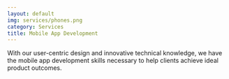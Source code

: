 ```yaml
---
layout: default
img: services/phones.png
category: Services
title: Mobile App Development
---
```


With our user-centric design and innovative technical knowledge, we have the mobile app development skills necessary to help clients achieve ideal product outcomes.
